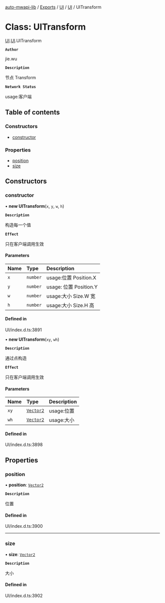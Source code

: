 [auto-mwapi-lib](../README.md) / [Exports](../modules.md) / [UI](../modules/UI.md) / [UI](../modules/UI.UI.md) / UITransform

# Class: UITransform

[UI](../modules/UI.md).[UI](../modules/UI.UI.md).UITransform

**`Author`**

jie.wu

**`Description`**

节点 Transform

**`Network Status`**

usage:客户端

## Table of contents

### Constructors

- [constructor](UI.UI.UITransform.md#constructor)

### Properties

- [position](UI.UI.UITransform.md#position)
- [size](UI.UI.UITransform.md#size)

## Constructors

### constructor

• **new UITransform**(`x`, `y`, `w`, `h`)

**`Description`**

构造每一个值

**`Effect`**

只在客户端调用生效

#### Parameters

| Name | Type     | Description            |
| :--- | :------- | :--------------------- |
| `x`  | `number` | usage:位置 Position.X  |
| `y`  | `number` | usage: 位置 Position.Y |
| `w`  | `number` | usage:大小 Size.W 宽   |
| `h`  | `number` | usage:大小 Size.H 高   |

#### Defined in

UI/index.d.ts:3891

• **new UITransform**(`xy`, `wh`)

**`Description`**

通过点构造

**`Effect`**

只在客户端调用生效

#### Parameters

| Name | Type                              | Description |
| :--- | :-------------------------------- | :---------- |
| `xy` | [`Vector2`](Type.Type.Vector2.md) | usage:位置  |
| `wh` | [`Vector2`](Type.Type.Vector2.md) | usage:大小  |

#### Defined in

UI/index.d.ts:3898

## Properties

### position

• **position**: [`Vector2`](Type.Type.Vector2.md)

**`Description`**

位置

#### Defined in

UI/index.d.ts:3900

---

### size

• **size**: [`Vector2`](Type.Type.Vector2.md)

**`Description`**

大小

#### Defined in

UI/index.d.ts:3902
